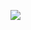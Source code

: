 ![](https://github-readme-stats.vercel.app/api?username=ithinkimokay&count_private=true&show_icons=true&theme=dark&hide_title=true)
